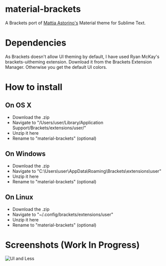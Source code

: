 # material-brackets
A Brackets port of [Mattia Astorino's](https://github.com/equinusocio) Material theme for Sublime Text.

# Dependencies

As Brackets doesn't allow UI theming by default, I have used Ryan McKay's brackets-uitheming extension. Download it from the Brackets Extension Manager. Otherwise you get the default UI colors.

# How to install

## On OS X
- Download the .zip
- Navigate to "/Users/user/Library/Application Support/Brackets/extensions/user/"
- Unzip it here
- Rename to "material-brackets" (optional)

## On Windows
- Download the .zip
- Navigate to "C:\Users\user\AppData\Roaming\Brackets\extensions\user"
- Unzip it here
- Rename to "material-brackets" (optional)

## On Linux
- Download the .zip
- Navigate to "~/.config/brackets/extensions/user"
- Unzip it here
- Rename to "material-brackets" (optional)

# Screenshots (Work In Progress)

![UI and Less](http://i.imgur.com/47yW46c.png)
